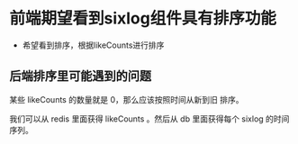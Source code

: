 # 前端期望看到sixlog组件具有排序功能

- 希望看到排序，根据likeCounts进行排序

## 后端排序里可能遇到的问题

某些 likeCounts 的数量就是 0，那么应该按照时间从新到旧 排序。

我们可以从 redis 里面获得 likeCounts 。然后从 db 里面获得每个 sixlog 的时间序列。